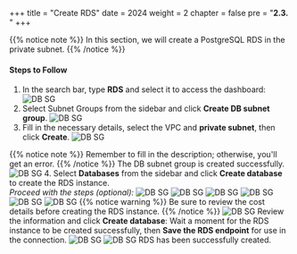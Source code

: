 +++
title = "Create RDS"
date = 2024
weight = 2
chapter = false
pre = "<b>2.3. </b>"
+++

{{% notice note %}}
In this section, we will create a PostgreSQL RDS in the private subnet.
{{% /notice %}}

#### Steps to Follow

1. In the search bar, type **RDS** and select it to access the dashboard:
   ![DB SG](../../images/3-RDS/rds_console.jpg)
2. Select Subnet Groups from the sidebar and click **Create DB subnet group**.
   ![DB SG](../../images/3-RDS/rds_subnet_gr.jpg)
3. Fill in the necessary details, select the VPC and **private subnet**, then click **Create**.
   ![DB SG](../../images/3-RDS/rds_subnet_gr_create.jpg)

{{% notice note %}}
Remember to fill in the description; otherwise, you'll get an error.
{{% /notice %}}
The DB subnet group is created successfully.
![DB SG](../../images/3-RDS/rds_subnet_gr_success.jpg) 4. Select **Databases** from the sidebar and click **Create database** to create the RDS instance.  
_Proceed with the steps (optional):_
![DB SG](../../images/3-RDS/db_console.jpg)
![DB SG](../../images/3-RDS/db_engine_opt.jpg)
![DB SG](../../images/3-RDS/db_general_setting.jpg)
![DB SG](../../images/3-RDS/db_default_1.jpg)
![DB SG](../../images/3-RDS/db_connect_setting_01.jpg)
![DB SG](../../images/3-RDS/db_connect_setting_02.jpg)
{{% notice warning %}}
Be sure to review the cost details before creating the RDS instance.
{{% /notice %}}
![DB SG](../../images/3-RDS/costs.jpg)
Review the information and click **Create database**:
Wait a moment for the RDS instance to be created successfully, then **Save the RDS endpoint** for use in the connection.
![DB SG](../../images/3-RDS/rds_waiting_create.jpg)
![DB SG](../../images/3-RDS/rds_endpoint.jpg)
RDS has been successfully created.

